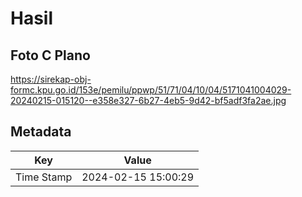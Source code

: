 # Hasil

## Foto C Plano

https://sirekap-obj-formc.kpu.go.id/153e/pemilu/ppwp/51/71/04/10/04/5171041004029-20240215-015120--e358e327-6b27-4eb5-9d42-bf5adf3fa2ae.jpg


## Metadata

| Key        | Value               |
| ---------- | ------------------- |
| Time Stamp | 2024-02-15 15:00:29 |



